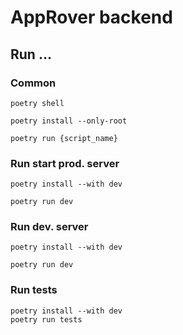 # AppRover backend

## Run ...

### Common
```shell
poetry shell

poetry install --only-root

poetry run {script_name} 
```

### Run start prod. server
```shell
poetry install --with dev

poetry run dev
```

### Run dev. server

```shell
poetry install --with dev

poetry run dev
```

### Run tests
```shell
poetry install --with dev
poetry run tests
```
